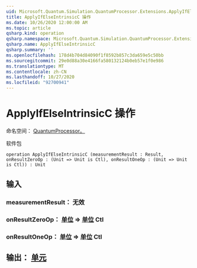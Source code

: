 ```yaml
---
uid: Microsoft.Quantum.Simulation.QuantumProcessor.Extensions.ApplyIfElseIntrinsicC
title: ApplyIfElseIntrinsicC 操作
ms.date: 10/26/2020 12:00:00 AM
ms.topic: article
qsharp.kind: operation
qsharp.namespace: Microsoft.Quantum.Simulation.QuantumProcessor.Extensions
qsharp.name: ApplyIfElseIntrinsicC
qsharp.summary: ''
ms.openlocfilehash: 178d4b704d84090f1f8592b857c3da659e5c50bb
ms.sourcegitcommit: 29e0d88a30e4166fa580132124b0eb57e1f0e986
ms.translationtype: MT
ms.contentlocale: zh-CN
ms.lasthandoff: 10/27/2020
ms.locfileid: "92700941"
---
```

# <a name="applyifelseintrinsicc-operation"></a>ApplyIfElseIntrinsicC 操作

命名空间： [QuantumProcessor。](xref:Microsoft.Quantum.Simulation.QuantumProcessor.Extensions)

软件包 [](https://nuget.org/packages/)




```qsharp
operation ApplyIfElseIntrinsicC (measurementResult : Result, onResultZeroOp : (Unit => Unit is Ctl), onResultOneOp : (Unit => Unit is Ctl)) : Unit
```


## <a name="input"></a>输入

### <a name="measurementresult--__invalidresult__"></a>measurementResult： __无效 <Result>__




### <a name="onresultzeroop--unit--unit-ctl"></a>onResultZeroOp： [单位](xref:microsoft.quantum.lang-ref.unit) => [单位](xref:microsoft.quantum.lang-ref.unit) Ctl




### <a name="onresultoneop--unit--unit-ctl"></a>onResultOneOp： [单位](xref:microsoft.quantum.lang-ref.unit) => [单位](xref:microsoft.quantum.lang-ref.unit) Ctl





## <a name="output--unit"></a>输出： [单元](xref:microsoft.quantum.lang-ref.unit)

